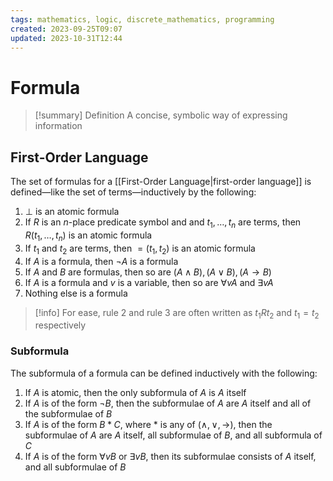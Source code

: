 ```yaml
---
tags: mathematics, logic, discrete_mathematics, programming
created: 2023-09-25T09:07
updated: 2023-10-31T12:44
---
```


# Formula

>[!summary] Definition
>A concise, symbolic way of expressing information

## First-Order Language

The set of formulas for a [[First-Order Language|first-order language]] is defined—like the set of terms—inductively by the following:
1. $\bot$ is an atomic formula
2. If $R$ is an $n$-place predicate symbol and and $t_{1},\dots,t_{n}$ are terms, then $R(t_{1},\dots,t_{n})$ is an atomic formula
3. If $t_{1}$ and $t_{2}$ are terms, then $=(t_{1}, t_{2})$ is an atomic formula
4. If $A$ is a formula, then $\lnot A$ is a formula
5. If $A$ and $B$ are formulas, then so are $(A \land B), (A \lor B), (A \to B)$
6. If $A$ is a formula and $v$ is a variable, then so are $\forall v A$ and $\exists v A$
7. Nothing else is a formula

>[!info] 
>For ease, rule 2 and rule 3 are often written as $t_{1} R t_{2}$ and $t_{1}=t_{2}$ respectively

### Subformula

The subformula of a formula can be defined inductively with the following:
1. If $A$ is atomic, then the only subformula of $A$ is $A$ itself
2. If $A$ is of the form $\lnot B$, then the subformulae of $A$ are $A$ itself and all of the subformulae of $B$
3. If $A$ is of the form $B * C$, where $*$ is any of $(\land, \lor, \to)$, then the subformulae of $A$ are $A$ itself, all subformulae of $B$, and all subformula of $C$
4. If $A$ is of the form $\forall v B$ or $\exists v B$, then its subformulae consists of $A$ itself, and all subformulae of $B$
